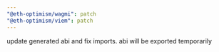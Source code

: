 ```yaml
---
"@eth-optimism/wagmi": patch
"@eth-optimism/viem": patch
---
```


update generated abi and fix imports. abi will be exported temporarily
